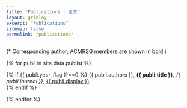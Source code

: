 ```yaml
---
title: "Publications | 论文"
layout: gridlay
excerpt: "Publications"
sitemap: false
permalink: /publications/
---
```


<p></p>

(* Corresponding author; ACMRSG members are shown in bold )

<p></p>

{% for publi in site.data.publist %}

{% if {{ publi.year_flag }}==0 %}
{{ publi.authors }}, <b>{{ publi.title }}</b>, <em>{{  publi.journal }}</em>, <a href="{{ publi.url }}">{{ publi.display }}</a>
<br /> 
{% endif %}

{% endfor %}
